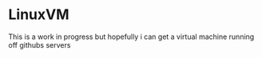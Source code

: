 # LinuxVM
This is a work in progress but hopefully i can get a virtual machine running off githubs servers

